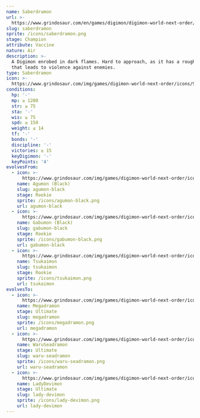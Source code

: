 ```yaml
---
name: Saberdramon
url: >-
  https://www.grindosaur.com/en/games/digimon/digimon-world-next-order/digimon/93-saberdramon
slug: saberdramon
sprite: /icons/saberdramon.png
stage: Champion
attribute: Vaccine
nature: Air
description: >-
  A Digimon enrobed in dark flames. Hard to approach, as it has a rough nature
  that leads to violence against enemies.
type: Saberdramon
icon: >-
  https://www.grindosaur.com/img/games/digimon-world-next-order/icons/93-saberdramon-icon.png
conditions:
  hp: '-'
  mp: ≥ 1200
  str: ≥ 75
  sta: '-'
  wis: ≥ 75
  spd: ≥ 150
  weight: ≤ 14
  tf: '-'
  bonds: '-'
  discipline: '-'
  victories: ≥ 15
  keyDigimon: '-'
  keyPoints: '4'
evolvesFrom:
  - icon: >-
      https://www.grindosaur.com/img/games/digimon-world-next-order/icons/45-agumon-black-icon-small.png
    name: Agumon (Black)
    slug: agumon-black
    stage: Rookie
    sprite: /icons/agumon-black.png
    url: agumon-black
  - icon: >-
      https://www.grindosaur.com/img/games/digimon-world-next-order/icons/47-gabumon-black-icon-small.png
    name: Gabumon (Black)
    slug: gabumon-black
    stage: Rookie
    sprite: /icons/gabumon-black.png
    url: gabumon-black
  - icon: >-
      https://www.grindosaur.com/img/games/digimon-world-next-order/icons/49-tsukaimon-icon-small.png
    name: Tsukaimon
    slug: tsukaimon
    stage: Rookie
    sprite: /icons/tsukaimon.png
    url: tsukaimon
evolvesTo:
  - icon: >-
      https://www.grindosaur.com/img/games/digimon-world-next-order/icons/135-megadramon-icon-small.png
    name: Megadramon
    stage: Ultimate
    slug: megadramon
    sprite: /icons/megadramon.png
    url: megadramon
  - icon: >-
      https://www.grindosaur.com/img/games/digimon-world-next-order/icons/151-waruseadramon-icon-small.png
    name: WaruSeadramon
    stage: Ultimate
    slug: waru-seadramon
    sprite: /icons/waru-seadramon.png
    url: waru-seadramon
  - icon: >-
      https://www.grindosaur.com/img/games/digimon-world-next-order/icons/128-ladydevimon-icon-small.png
    name: LadyDevimon
    stage: Ultimate
    slug: lady-devimon
    sprite: /icons/lady-devimon.png
    url: lady-devimon
---
```



